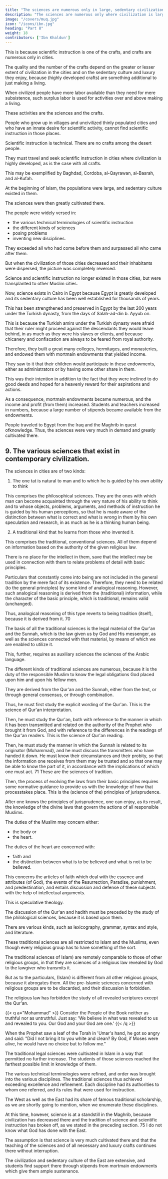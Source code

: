 ```yaml
---
title: "The sciences are numerous only in large, sedentary civilizations with a culture highly developed"
description: "The sciences are numerous only where civilization is large and sedentary culture highly developed"
image: "/covers/muq.jpg"
icon: "/icons/ibn.jpg"
heading: "Part 8"
weight: 18
contributors: ['Ibn Khaldun']
---
```




This is because scientific instruction is one of the crafts, and crafts are numerous only in cities.

The quality and the number of the crafts depend on the greater or lesser extent of civilization in the cities and on the sedentary culture and luxury they enjoy, because (highly developed crafts) are something additional to just making a living. 

When civilized people have more labor available than they need for mere subsistence, such surplus labor is used for activities over and above making a living. 

These activities are the sciences and the crafts. 

People who grow up in villages and uncivilized thinly populated cities and who have an innate desire for scientific activity, cannot find scientific instruction in those places. 

Scientific instruction is technical. There are no crafts among the desert people.

They must travel and seek scientific instruction in cities where civilization is highly developed, as is the case with all crafts.

This may be exemplified by Baghdad, Cordoba, al-Qayrawan, al-Basrah, and al-Kufah. 

At the beginning of Islam, the populations were large, and sedentary culture existed in them. 

The sciences were then greatly cultivated there.

The people were widely versed in:
- the various technical terminologies of scientific instruction
- the different kinds of sciences
- posing problems
- inventing new disciplines. 

They exceeded all who had come before them and surpassed all who came after them. 

But when the civilization of those cities decreased and their inhabitants were dispersed, the picture was completely reversed. 

Science and scientific instruction no longer existed in those cities, but were transplanted to other Muslim cities.

Now, science exists in Cairo in Egypt because Egypt is greatly developed and its sedentary culture has been well established for thousands of years.

This has been strengthened and preserved in Egypt by the last 200 years under the Turkish dynasty, from the days of Salah-ad-din b. Ayyub on.

This is because the Turkish amirs under the Turkish dynasty were afraid that their ruler might proceed against the descendants they would leave behind, in as much as they were his slaves or clients, and because chicanery and confiscation are always to be feared from royal authority.

Therefore, they built a great many colleges, hermitages, and monasteries, and endowed them with mortmain endowments that yielded income.

They saw to it that their children would participate in these endowments, either as administrators or by having some other share in them. 

This was their intention in addition to the fact that they were inclined to do good deeds and hoped for a heavenly reward for their aspirations and actions.

As a consequence, mortmain endowments became numerous, and the income and profit (from them) increased. Students and teachers increased in numbers, because a large number of stipends became available from the endowments. 

People traveled to Egypt from the Iraq and the Maghrib in quest ofknowledge. Thus, the sciences were very much in demand and greatly cultivated there.


## 9. The various sciences that exist in contemporary civilization.

The sciences in cities are of two kinds:

1. The one tat is natural to man and to which he is guided by his own ability to think

This comprises the philosophical sciences. They are the ones with which man can become acquainted through the very nature of his ability to think and to whose objects, problems, arguments, and methods of instruction he is guided by
his human perceptions, so that he is made aware of the distinction between what is correct and what is wrong in them by his own speculation and research, in as much as he is a thinking human being.

2. A traditional kind that he learns from those who invented it.

This comprises the traditional, conventional sciences. All of them depend on information based on the authority of the given religious law. 

There is no place for the intellect in them, save that the intellect may be used in connection with them to relate problems of detail with basic principles. 

Particulars that constantly come into being are not included in the general tradition by the mere fact of its existence. Therefore, they need to be related (to the general principles) by some kind of analogical reasoning. However, such analogical reasoning is derived from the (traditional) information, while the character of the basic principle, which is traditional, remains valid (unchanged). 

Thus, analogical reasoning of this type reverts to being tradition (itself), because it is derived from it. 70

The basis of all the traditional sciences is the legal material of the Qur'an and the Sunnah, which is the law given us by God and His messenger, as well as the sciences connected with that material, by means of which we are enabled to utilize it. 

This, further, requires as auxiliary sciences the sciences of the Arabic language. 

The different kinds of traditional sciences are numerous, because it is the duty of the responsible Muslim to know the legal obligations God placed upon him and upon his fellow men. 

They are derived from the Qur'an and the Sunnah, either from the text, or through general consensus, or through combination. 

Thus, he must first study the explicit wording of the Qur'an. This is the science of Qur'an interpretation.

Then, he must study the Qur'an, both with reference to the manner in which it has been transmitted and related on the authority of the Prophet who brought it from God, and with reference to the differences in the readings of the Qur'an readers. This is the science of Qur'an reading.

Then, he must study the manner in which the Sunnah is related to its originator (Muhammad), and he must discuss the transmitters who have handed it down. He must know their circumstances and their probity, so that the information one receives from them may be trusted and so that one may be able to know the part of it, in accordance with the implications of which one must act. 71 These are the sciences of tradition.

Then, the process of evolving the laws from their basic principles requires some normative guidance to provide us with the knowledge of how that processtakes place. This is the (science of the) principles of jurisprudence.

After one knows the principles of jurisprudence, one can enjoy, as its result, the knowledge of the divine laws that govern the actions of all responsible Muslims.

The duties of the Muslim may concern either:
- the body or
- the heart.

The duties of the heart are concerned with:
- faith and
- the distinction between what is to be believed and what is not to be believed. 

This concerns the articles of faith which deal with the essence and attributes (of God), the events of the Resurrection, Paradise, punishment, and predestination, and entails discussion and defense of these subjects with the help of intellectual arguments. 

This is speculative theology.

The discussion of the Qur'an and hadith must be preceded by the study of the philological sciences, because it is based upon them. 

There are various kinds, such as lexicography, grammar, syntax and style, and literature. 

These traditional sciences are all restricted to Islam and the Muslims, even though every religious group has to have something of the sort. 

The traditional sciences of Islam) are remotely comparable to those of other religious groups, in that they are sciences of a religious law revealed by God to the lawgiver who transmits it. 

But as to the particulars, (Islam) is different from all other religious groups, because it abrogates them. All the pre-Islamic sciences concerned with religious groups are to be discarded, and their discussion is forbidden.

The religious law has forbidden the study of all revealed scriptures except the Qur'an. 


{{< q a="Mohammad" >}}
Consider the People of the Book neither as truthful nor as untruthful. Just say: 'We believe in what was revealed to us and revealed to you. Our God and your God are one.'
{{< /q >}}

When the Prophet saw a leaf of the Torah in 'Umar's hand, he got so angry and said: "Did I not bring it to you white and clean? By God, if Moses were alive, he would have no choice but to follow me."

The traditional legal sciences were cultivated in Islam in a way that permitted no further increase. The students of those sciences reached the farthest possible limit in knowledge of them. 

The various technical terminologies were refined, and order was brought into the various disciplines. The traditional sciences thus achieved exceeding excellence and refinement. Each discipline had its authorities to whom one referred, and its rules that were used for instruction. 

The West as well as the East had its share of famous traditional scholarship, as we are shortly going to mention, when we enumerate these disciplines. 

At this time, however, science is at a standstill in the Maghrib, because civilization has decreased there and the tradition of science and scientific instruction has broken off, as we stated in the preceding section. 75 I do not know what God has done with the East. 

The assumption is that science is very much cultivated there and that the teaching of the sciences and of all necessary and luxury crafts continues there without interruption. 

The civilization and sedentary culture of the East are extensive, and students find support there through stipends from mortmain endowments which give them ample sustenance.
